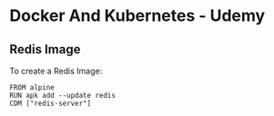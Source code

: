 # Docker And Kubernetes - Udemy

## Redis Image
To create a Redis Image:
```
FROM alpine
RUN apk add --update redis
CDM ["redis-server"]
```